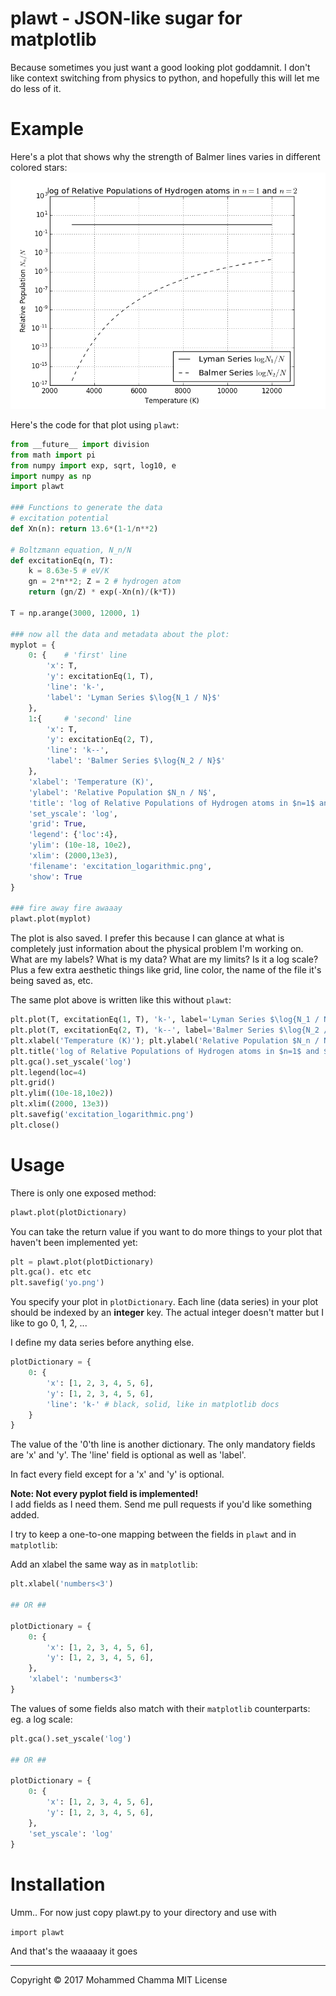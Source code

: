 plawt - JSON-like sugar for matplotlib
============
Because sometimes you just want a good looking plot goddamnit.
I don't like context switching from physics to python, and hopefully this will let me do less of it.

Example
=======
Here's a plot that shows why the strength of Balmer lines varies in different colored stars:
![plot](excitation_logarithmic.png)

Here's the code for that plot using `plawt`:
```python
from __future__ import division
from math import pi
from numpy import exp, sqrt, log10, e
import numpy as np
import plawt

### Functions to generate the data
# excitation potential
def Xn(n): return 13.6*(1-1/n**2)

# Boltzmann equation, N_n/N
def excitationEq(n, T):
	k = 8.63e-5 # eV/K
	gn = 2*n**2; Z = 2 # hydrogen atom
	return (gn/Z) * exp(-Xn(n)/(k*T))

T = np.arange(3000, 12000, 1)

### now all the data and metadata about the plot:
myplot = {
	0: {	# 'first' line
		'x': T,
		'y': excitationEq(1, T),
		'line': 'k-',
		'label': 'Lyman Series $\log{N_1 / N}$'
	},
	1:{		# 'second' line
		'x': T,
		'y': excitationEq(2, T),
		'line': 'k--',
		'label': 'Balmer Series $\log{N_2 / N}$'
	},
	'xlabel': 'Temperature (K)',
	'ylabel': 'Relative Population $N_n / N$',
	'title': 'log of Relative Populations of Hydrogen atoms in $n=1$ and $n=2$',
	'set_yscale': 'log',
	'grid': True,
	'legend': {'loc':4},
	'ylim': (10e-18, 10e2),
	'xlim': (2000,13e3),
	'filename': 'excitation_logarithmic.png',
	'show': True
}

### fire away fire awaaay
plawt.plot(myplot)

```

The plot is also saved. I prefer this because I can glance at what is completely
just information about the physical problem I'm working on. What are my labels? What is my data? What are my limits? Is it a log scale? Plus a few extra aesthetic things like grid, line color, the name of the file it's being saved as, etc.

The same plot above is written like this without `plawt`:

```python
plt.plot(T, excitationEq(1, T), 'k-', label='Lyman Series $\log{N_1 / N}$')
plt.plot(T, excitationEq(2, T), 'k--', label='Balmer Series $\log{N_2 / N}$')
plt.xlabel('Temperature (K)'); plt.ylabel('Relative Population $N_n / N$')
plt.title('log of Relative Populations of Hydrogen atoms in $n=1$ and $n=2$')
plt.gca().set_yscale('log')
plt.legend(loc=4)
plt.grid()
plt.ylim((10e-18,10e2))
plt.xlim((2000, 13e3))
plt.savefig('excitation_logarithmic.png')
plt.close()
```

Usage
=====
There is only one exposed method:

```python
plawt.plot(plotDictionary)
```

You can take the return value if you want to do more things to your plot that haven't been implemented yet:

```python
plt = plawt.plot(plotDictionary)
plt.gca(). etc etc
plt.savefig('yo.png')
```

You specify your plot in `plotDictionary`.
Each line (data series) in your plot should be indexed by an __integer__ key. The actual integer doesn't matter but I like to go 0, 1, 2, ...

I define my data series before anything else.

```python
plotDictionary = {
	0: {
		'x': [1, 2, 3, 4, 5, 6],
		'y': [1, 2, 3, 4, 5, 6],
		'line': 'k-' # black, solid, like in matplotlib docs
	}
}
```

The value of the '0'th line is another dictionary. The only mandatory fields are 'x' and 'y'. The 'line' field is optional as well as 'label'.

In fact every field except for a 'x' and 'y' is optional.

__Note: Not every pyplot field is implemented!__  
I add fields as I need them. Send me pull requests if you'd like something added.

I try to keep a one-to-one mapping between the fields in `plawt` and in `matplotlib`:

Add an xlabel the same way as in `matplotlib`:

```python
plt.xlabel('numbers<3')

## OR ##

plotDictionary = {
	0: {
		'x': [1, 2, 3, 4, 5, 6],
		'y': [1, 2, 3, 4, 5, 6],
	},
	'xlabel': 'numbers<3'
}
```

The values of some fields also match with their `matplotlib` counterparts:
eg. a log scale:

```python
plt.gca().set_yscale('log')

## OR ##

plotDictionary = {
	0: {
		'x': [1, 2, 3, 4, 5, 6],
		'y': [1, 2, 3, 4, 5, 6],
	},
	'set_yscale': 'log'
}
```

Installation
============
Umm.. For now just copy plawt.py to your directory and use with 

`import plawt` 


And that's the waaaaay it goes


---
Copyright © 2017 Mohammed Chamma
MIT License


